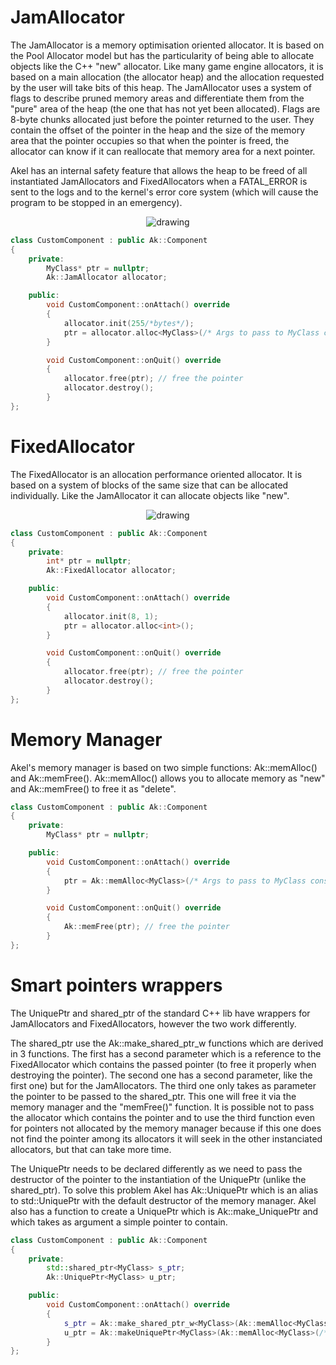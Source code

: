 # JamAllocator
The JamAllocator is a memory optimisation oriented allocator. It is based on the Pool Allocator model but has the particularity of being able to allocate objects like the C++ "new" allocator.
Like many game engine allocators, it is based on a main allocation (the allocator heap) and the allocation requested by the user will take bits of this heap.
The JamAllocator uses a system of flags to describe pruned memory areas and differentiate them from the "pure" area of the heap (the one that has not yet been allocated).
Flags are 8-byte chunks allocated just before the pointer returned to the user. They contain the offset of the pointer in the heap and the size of the memory area that the pointer occupies so that when the pointer is freed, the allocator can know if it can reallocate that memory area for a next pointer.

Akel has an internal safety feature that allows the heap to be freed of all instantiated JamAllocators and FixedAllocators when a FATAL_ERROR is sent to the logs and to the kernel's error core system (which will cause the program to be stopped in an emergency).

<p align="center">
    <img src="https://raw.githubusercontent.com/SpinWaves/Akel/main/Resources/assets/jam_alloc_diagram.png" alt="drawing"/>
</p>

```C++
class CustomComponent : public Ak::Component
{
    private:
        MyClass* ptr = nullptr;
        Ak::JamAllocator allocator;

    public:
        void CustomComponent::onAttach() override
        {
            allocator.init(255/*bytes*/);
            ptr = allocator.alloc<MyClass>(/* Args to pass to MyClass constructor */);
        }

        void CustomComponent::onQuit() override
        {
            allocator.free(ptr); // free the pointer
            allocator.destroy();
        }
};
```

# FixedAllocator

The FixedAllocator is an allocation performance oriented allocator. It is based on a system of blocks of the same size that can be allocated individually. Like the JamAllocator it can allocate objects like "new".

<p align="center">
    <img src="https://raw.githubusercontent.com/SpinWaves/Akel/main/Resources/assets/fixed_alloc_diagram.png" alt="drawing"/>
</p>

```C++
class CustomComponent : public Ak::Component
{
    private:
        int* ptr = nullptr;
        Ak::FixedAllocator allocator;

    public:
        void CustomComponent::onAttach() override
        {
            allocator.init(8, 1);
            ptr = allocator.alloc<int>();
        }

        void CustomComponent::onQuit() override
        {
            allocator.free(ptr); // free the pointer
            allocator.destroy();
        }
};
```

# Memory Manager
Akel's memory manager is based on two simple functions: Ak::memAlloc() and Ak::memFree().
Ak::memAlloc() allows you to allocate memory as "new" and Ak::memFree() to free it as "delete".

```C++
class CustomComponent : public Ak::Component
{
    private:
        MyClass* ptr = nullptr;

    public:
        void CustomComponent::onAttach() override
        {
            ptr = Ak::memAlloc<MyClass>(/* Args to pass to MyClass constructor */);
        }

        void CustomComponent::onQuit() override
        {
            Ak::memFree(ptr); // free the pointer
        }
};
```

# Smart pointers wrappers
The UniquePtr and shared_ptr of the standard C++ lib have wrappers for JamAllocators and FixedAllocators, however the two work differently.

The shared_ptr use the Ak::make_shared_ptr_w functions which are derived in 3 functions. The first has a second parameter which is a reference to the FixedAllocator which contains the passed pointer (to free it properly when destroying the pointer). The second one has a second parameter, like the first one) but for the JamAllocators. The third one only takes as parameter the pointer to be passed to the shared_ptr. This one will free it via the memory manager and the "memFree()" function.
It is possible not to pass the allocator which contains the pointer and to use the third function even for pointers not allocated by the memory manager because if this one does not find the pointer among its allocators it will seek in the other instanciated allocators, but that can take more time.

The UniquePtr needs to be declared differently as we need to pass the destructor of the pointer to the instantiation of the UniquePtr (unlike the shared_ptr). To solve this problem Akel has Ak::UniquePtr which is an alias to std::UniquePtr with the default destructor of the memory manager.
Akel also has a function to create a UniquePtr which is Ak::make_UniquePtr and which takes as argument a simple pointer to contain.

```C++
class CustomComponent : public Ak::Component
{
    private:
        std::shared_ptr<MyClass> s_ptr;
        Ak::UniquePtr<MyClass> u_ptr;

    public:
        void CustomComponent::onAttach() override
        {
            s_ptr = Ak::make_shared_ptr_w<MyClass>(Ak::memAlloc<MyClass>(/* Args to pass to MyClass constructor */));
            u_ptr = Ak::makeUniquePtr<MyClass>(Ak::memAlloc<MyClass>(/* Args to pass to MyClass constructor */));
        }
};
```
